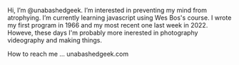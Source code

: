Hi, I’m @unabashedgeek. 
I’m interested in preventing my mind from atrophying. 
I’m currently learning javascript using Wes Bos's course. 
I wrote my first program in 1966 and my most recent one last week in 2022. Howeve, these days I'm probably more inerested in photography
videography and making things.

How to reach me ... unabashedgeek.com


